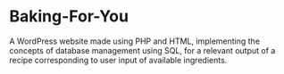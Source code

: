 # Baking-For-You
A WordPress website made using PHP and HTML, implementing the concepts of database management using SQL, for a relevant output of a recipe corresponding to user input of available ingredients.
